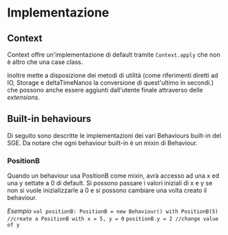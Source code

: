# Implementazione

## Context
Context offre un'implementazione di default tramite `Context.apply` che non è altro che una case class.

Inoltre mette a disposizione dei metodi di utilità (come riferimenti diretti ad IO, Storage e deltaTimeNanos la conversione di quest'ultimo in secondi.) che possono anche essere aggiunti dall'utente finale attraverso delle *extensions*.

## Built-in behaviours

Di seguito sono descritte le implementazioni dei vari Behaviours built-in del SGE.
Da notare che ogni behaviour built-in è un mixin di Behaviour.

### PositionB

Quando un behaviour usa PositionB come mixin, avrà accesso ad una x ed una y settate a 0 di default.
Si possono passare i valori iniziali di x e y se non si vuole inizializzarle a 0 e si possono cambiare una volta creato il behaviour.

*Esempio*
`val positionB: PositionB = new Behaviour() with PositionB(5) //create a PositionB with x = 5, y = 0`
`positionB.y = 2 //change value of y`
